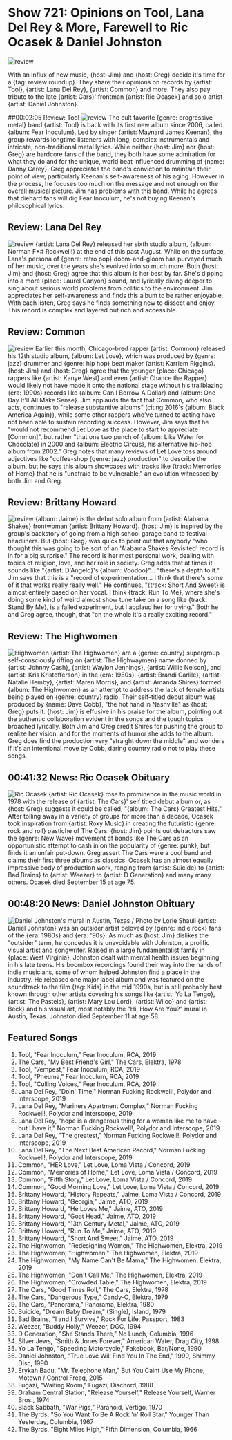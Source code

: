 

# Show 721: Opinions on Tool, Lana Del Rey & More, Farewell to Ric Ocasek & Daniel Johnston

![review](https://sound-images.s3.amazonaws.com/images/2019/review_roundup.jpg)

With an influx of new music, {host: Jim} and {host: Greg} decide it's time for a {tag: review roundup}. They share their opinions on records by {artist: Tool}, {artist: Lana Del Rey}, {artist: Common} and more. They also pay tribute to the late {artist: Cars}' frontman {artist: Ric Ocasek} and solo artist {artist: Daniel Johnston}.


##00:02:05 Review: Tool
![review](https://sound-images.s3.amazonaws.com/images/2019/Tool_fear.jpg)
The cult favorite {genre: progressive metal} band {artist: Tool} is back with its first new album since 2006, called {album: Fear Inoculum}. Led by singer {artist: Maynard James Keenan}, the group rewards longtime listeners with long, complex instrumentals and intricate, non-traditional metal lyrics. While neither {host: Jim} nor {host: Greg} are hardcore fans of the band, they both have some admiration for what they do and for the unique, world beat influenced drumming of {name: Danny Carey}. Greg appreciates the band's conviction to maintain their point of view, particularly Keenan's self-awareness of his aging. However in the process, he focuses too much on the message and not enough on the overall musical picture. Jim has problems with this band. While he agrees that diehard fans will dig Fear Inoculum, he's not buying Keenan's philosophical lyrics.

## Review: Lana Del Rey
![review](https://sound-images.s3.amazonaws.com/images/2019/lana_nfr.jpg)
{artist: Lana Del Rey} released her sixth studio album, {album: Norman F*#$%&$ Rockwell!} at the end of this past August. While on the surface, Lana's persona of {genre: retro pop} doom-and-gloom has purveyed much of her music, over the years she's evolved into so much more. Both {host: Jim} and {host: Greg} agree that this album is her best by far. She's dipping into a more {place: Laurel Canyon} sound, and lyrically diving deeper to sing about serious world problems from politics to the environment. Jim appreciates her self-awareness and finds this album to be rather enjoyable. With each listen, Greg says he finds something new to dissect and enjoy. This record is complex and layered but rich and accessible.

## Review: Common
![review](https://s3.amazonaws.com/sound-images/images/2019/let%20love%20common.jpeg)
Earlier this month, Chicago-bred rapper {artist: Common} released his 12th studio album, {album: Let Love}, which was produced by {genre: jazz} drummer and {genre: hip hop} beat maker {artist: Karriem Riggins}. {host: Jim} and {host: Greg} agree that the younger {place: Chicago} rappers like {artist: Kanye West} and even {artist: Chance the Rapper} would likely not have made it onto the national stage without his trailblazing {era: 1990s} records like {album: Can I Borrow A Dollar} and {album: One Day It'll All Make Sense}. Jim applauds the fact that Common, who also acts, continues to "release substantive albums" (citing 2016's {album: Black America Again}), while some other rappers who've turned to acting have not been able to sustain recording success. However, Jim says that he "would not recommend Let Love as the place to start to appreciate [Common]", but rather "that one two punch of {album: Like Water for Chocolate} in 2000 and {album: Electric Circus}, his alternative hip-hop album from 2002." Greg notes that many reviews of Let Love toss around adjectives like "coffee-shop {genre: jazz} production" to describe the album, but he says this album showcases with tracks like {track: Memories of Home} that he is "unafraid to be vulnerable," an evolution witnessed by both Jim and Greg. 

## Review: Brittany Howard
![review](https://s3.amazonaws.com/sound-images/images/2019/jaime%20brittany%20howard.jpeg)
{album: Jaime} is the debut solo album from {artist: Alabama Shakes} frontwoman {artist: Brittany Howard}. {host: Jim} is inspired by the group's backstory of going from a high school garage band to festival headliners. But {host: Greg} was quick to point out that anybody "who thought this was going to be sort of an 'Alabama Shakes Revisited' record is in for a big surprise." The record is her most personal work, dealing with topics of religion, love, and her role in society. Greg adds that at times it sounds like "{artist: D'Angelo}'s {album: Voodoo}"… "there's a depth to it." Jim says that this is a "record of experimentation… I think that there's some of it that works really really well." He continues, "{track: Short And Sweet} is almost entirely based on her vocal. I think {track: Run To Me}, where she's doing some kind of weird almost show tune take on a song like {track: Stand By Me}, is a failed experiment, but I applaud her for trying." Both he and Greg agree, though, that "on the whole it's a really exciting record."

## Review: The Highwomen
![Highwomen](https://sound-images.s3.amazonaws.com/images/2019/highwomen.jpg)
{artist: The Highwomen} are a {genre: country} supergroup self-consciously riffing on {artist: The Highwaymen} name donned by {artist: Johnny Cash}, {artist: Waylon Jennings}, {artist: Willie Nelson}, and {artist: Kris Kristofferson} in the {era: 1980s}.  {artist: Brandi Carlile}, {artist: Natalie Hemby}, {artist: Maren Morris}, and {artist: Amanda Shires} formed {album: The Highwomen} as an attempt to address the lack of female artists being played on {genre: country} radio. Their self-titled debut album was produced by {name: Dave Cobb}, "the hot hand in Nashville" as {host: Greg} puts it. 
{host: Jim} is effusive in his praise for the album, pointing out the authentic collaboration evident in the songs and the tough topics broached lyrically. Both Jim and Greg credit Shires for pushing the group to realize her vision, and for the moments of humor she adds to the album. Greg does find the production very "straight down the middle" and wonders if it's an intentional move by Cobb, daring country radio not to play these songs. 

## 00:41:32 News: Ric Ocasek Obituary
![Ric Ocasek](https://sound-images.s3.amazonaws.com/images/2019/Ric-Ocasek.jpg)
{artist: Ric Ocasek} rose to prominence in the music world in 1978 with the release of {artist: The Cars}' self titled debut album or, as {host: Greg} suggests it could be called, "{album: The Cars} Greatest Hits." After toiling away in a variety of groups for more than a decade, Ocasek took inspiration from {artist: Roxy Music} in creating the futuristic {genre: rock and roll} pastiche of The Cars. {host: Jim} points out detractors saw the {genre: New Wave} movement of bands like The Cars as an opportunistic attempt to cash in on the popularity of {genre: punk}, but finds it an unfair put-down. Greg assert The Cars were a cool band and claims their first three albums as classics. 
Ocasek has an almost equally impressive body of production work, ranging from {artist: Suicide} to {artist: Bad Brains} to {artist: Weezer} to {artist: D Generation} and many many others. 
Ocasek died September 15 at age 75. 

## 00:48:20 News: Daniel Johnston Obituary
![Daniel Johnston's mural in Austin, Texas / Photo by Lorie Shaull](https://sound-images.s3.amazonaws.com/images/2019/HiHowAreYou.jpg)
{artist: Daniel Johnston} was an outsider artist beloved by {genre: indie rock} fans of the {era: 1980s} and {era: '90s}. As much as {host: Jim} dislikes the "outsider" term, he concedes it is unavoidable with Johnston, a prolific visual artist and songwriter. Raised in a large fundamentalist family in {place: West Virginia}, Johnston dealt with mental health issues beginning in his late teens. His boombox recordings found their way into the hands of indie musicians, some of whom helped Johnston find a place in the industry. He released one major label album and was featured on the soundtrack to the film {tag: Kids} in the mid 1990s, but is still probably best known through other artists covering his songs like {artist: Yo La Tengo}, {artist: The Pastels}, {artist: Mary Lou Lord}, {artist: Wilco} and {artist: Beck} and his visual art, most notably the "Hi, How Are You?" mural in Austin, Texas. 
Johnston died September 11 at age 58.


## Featured Songs
1. Tool, "Fear Inoculum," Fear Inoculum, RCA, 2019
1. The Cars, "My Best Friend's Girl," The Cars, Elektra, 1978
1. Tool, "7empest," Fear Inoculum, RCA, 2019
1. Tool, "Pneuma," Fear Inoculum, RCA, 2019
1. Tool, "Culling Voices," Fear Inoculum, RCA, 2019
1. Lana Del Rey, "Doin' Time," Norman Fucking Rockwell!, Polydor and Interscope, 2019
1. Lana Del Rey, "Mariners Apartment Complex," Norman Fucking Rockwell!, Polydor and Interscope, 2019
1. Lana Del Rey, "hope is a dangerous thing for a woman like me to have - but I have it," Norman Fucking Rockwell!, Polydor and Interscope, 2019
1. Lana Del Rey, "The greatest," Norman Fucking Rockwell!, Polydor and Interscope, 2019
1. Lana Del Rey, "The Next Best American Record," Norman Fucking Rockwell!, Polydor and Interscope, 2019
1. Common, "HER Love," Let Love, Loma Vista / Concord, 2019
1. Common, "Memories of Home," Let Love, Loma Vista / Concord, 2019
1. Common, "Fifth Story," Let Love, Loma Vista / Concord, 2019
1. Common, "Good Morning Love," Let Love, Loma Vista / Concord, 2019
1. Brittany Howard, "History Repeats," Jaime, Loma Vista / Concord, 2019
1. Brittany Howard, "Georgia," Jaime, ATO, 2019
1. Brittany Howard, "He Loves Me," Jaime, ATO, 2019
1. Brittany Howard, "Goat Head," Jaime, ATO, 2019
1. Brittany Howard, "13th Century Metal," Jaime, ATO, 2019
1. Brittany Howard, "Run To Me," Jaime, ATO, 2019
1. Brittany Howard, "Short And Sweet," Jaime, ATO, 2019
1. The Highwomen, "Redesigning Women," The Highwomen, Elektra, 2019
1. The Highwomen, "Highwomen," The Highwomen, Elektra, 2019
1. The Highwomen, "My Name Can't Be Mama," The Highwomen, Elektra, 2019
1. The Highwomen, "Don't Call Me," The Highwomen, Elektra, 2019
1. The Highwomen, "Crowded Table," The Highwomen, Elektra, 2019
1. The Cars, "Good Times Roll," The Cars, Elektra, 1978
1. The Cars, "Dangerous Type," Candy-O, Elektra, 1979
1. The Cars, "Panorama," Panorama, Elektra, 1980
1. Suicide, "Dream Baby Dream," (Single), Island, 1979
1. Bad Brains, "I and I Survive," Rock For Life, Passport, 1983
1. Weezer, "Buddy Holly," Weezer, DGC, 1994
1. D Generation, "She Stands There," No Lunch, Columbia, 1996
1. Silver Jews, "Smith & Jones Forever," American Water, Drag City, 1998
1. Yo La Tengo, "Speeding Motorcycle," Fakebook, Bar/None, 1990
1. Daniel Johnston, "True Love Will Find You In The End," 1990, Shimmy Disc, 1990
1. Erykah Badu, "Mr. Telephone Man," But You Caint Use My Phone, Motown / Control Freaq, 2015
1. Fugazi, "Waiting Room," Fugazi, Dischord, 1988
1. Graham Central Station, "Release Yourself," Release Yourself, Warner Bros., 1974
1. Black Sabbath, "War Pigs," Paranoid, Vertigo, 1970
1. The Byrds, "So You Want To Be A Rock 'n' Roll Star," Younger Than Yesterday, Columbia, 1967
1. The Byrds, "Eight Miles High," Fifth Dimension, Columbia, 1966

